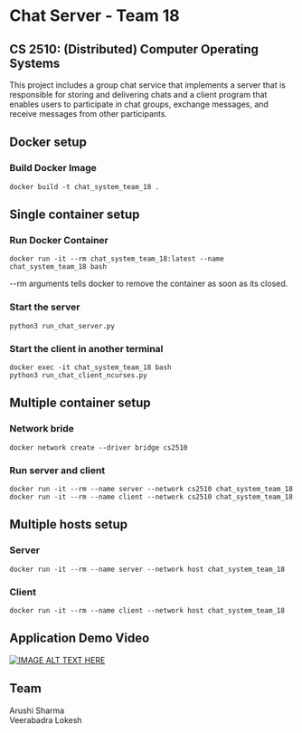 # Chat Server - Team 18

## CS 2510: (Distributed) Computer Operating Systems

This project includes a group chat service that implements a server that is responsible for storing and delivering chats and a client program that enables users to participate in chat groups, exchange messages, and receive messages from other participants. 

## Docker setup
### Build Docker Image
`docker build -t chat_system_team_18 .`

## Single container setup
### Run Docker Container
`docker run -it --rm chat_system_team_18:latest --name chat_system_team_18 bash`

--rm arguments tells docker to remove the container as soon as its closed.

### Start the server
`python3 run_chat_server.py`

### Start the client in another terminal
```
docker exec -it chat_system_team_18 bash
python3 run_chat_client_ncurses.py
```

## Multiple container setup
### Network bride
`docker network create --driver bridge cs2510`

### Run server and client
```
docker run -it --rm --name server --network cs2510 chat_system_team_18
docker run -it --rm --name client --network cs2510 chat_system_team_18
```
## Multiple hosts setup
### Server
`docker run -it --rm --name server --network host chat_system_team_18`
### Client
`docker run -it --rm --name client --network host chat_system_team_18`
## Application Demo Video
[![IMAGE ALT TEXT HERE](https://img.youtube.com/vi/PPqlEYtEwCw/0.jpg)](https://www.youtube.com/watch?v=PPqlEYtEwCw)


## Team
Arushi Sharma
<br/>
Veerabadra Lokesh

